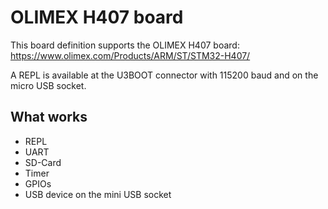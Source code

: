 OLIMEX H407 board
=================

This board definition supports the OLIMEX H407 board:
<https://www.olimex.com/Products/ARM/ST/STM32-H407/>

A REPL is available at the U3BOOT connector with 115200 baud and on the
micro USB socket.

What works
----------

* REPL
* UART
* SD-Card
* Timer
* GPIOs
* USB device on the mini USB socket
